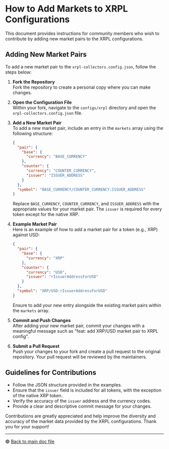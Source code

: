 # How to Add Markets to XRPL Configurations

This document provides instructions for community members who wish to contribute by adding new market pairs to the XRPL configurations.

## Adding New Market Pairs

To add a new market pair to the `xrpl-collectors.config.json`, follow the steps below:

1. **Fork the Repository**  
   Fork the repository to create a personal copy where you can make changes.

2. **Open the Configuration File**  
   Within your fork, navigate to the `configs/xrpl` directory and open the `xrpl-collectors.config.json` file.

3. **Add a New Market Pair**  
   To add a new market pair, include an entry in the `markets` array using the following structure:

    ```json
    {
      "pair": {
        "base": {
          "currency": "BASE_CURRENCY"
        },
        "counter": {
          "currency": "COUNTER_CURRENCY",
          "issuer": "ISSUER_ADDRESS"
        }
      },
      "symbol": "BASE_CURRENCY/COUNTER_CURRENCY:ISSUER_ADDRESS"
    }
    ```

    Replace `BASE_CURRENCY`, `COUNTER_CURRENCY`, and `ISSUER_ADDRESS` with the appropriate values for your market pair. The `issuer` is required for every token except for the native XRP.

4. **Example Market Pair**  
   Here is an example of how to add a market pair for a token (e.g., XRP) against USD:

    ```json
    {
      "pair": {
        "base": {
          "currency": "XRP"
        },
        "counter": {
          "currency": "USD",
          "issuer": "rIssuerAddressForUSD"
        }
      },
      "symbol": "XRP/USD:rIssuerAddressForUSD"
    }
    ```

    Ensure to add your new entry alongside the existing market pairs within the `markets` array.

5. **Commit and Push Changes**  
   After adding your new market pair, commit your changes with a meaningful message such as "feat: add XRP/USD market pair to XRPL config".

6. **Submit a Pull Request**  
   Push your changes to your fork and create a pull request to the original repository. Your pull request will be reviewed by the maintainers.

## Guidelines for Contributions

- Follow the JSON structure provided in the examples.
- Ensure that the `issuer` field is included for all tokens, with the exception of the native XRP token.
- Verify the accuracy of the `issuer` address and the currency codes.
- Provide a clear and descriptive commit message for your changes.

Contributions are greatly appreciated and help improve the diversity and accuracy of the market data provided by the XRPL configurations. Thank you for your support!

---

 🟣 [Back to main doc file](../../README.md)
